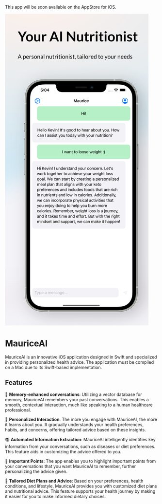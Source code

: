 This app will be soon available on the AppStore for iOS.

![App Screenshot](/screenshots/6.5/App%20Store%20graphics/Hotpot%202.png)

# MauriceAI

MauriceAI is an innovative iOS application designed in Swift and specialized in providing personalized health advice. The application must be compiled on a Mac due to its Swift-based implementation.

## Features

🧠 **Memory-enhanced conversations**: Utilizing a vector database for memory, MauriceAI remembers your past conversations. This enables a smooth, contextual interaction, much like speaking to a human healthcare professional.

👥 **Personalized Interaction**: The more you engage with MauriceAI, the more it learns about you. It gradually understands your health preferences, habits, and concerns, offering tailored advice based on these insights.

📚 **Automated Information Extraction**: MauriceAI intelligently identifies key information from your conversations, such as diseases or diet preferences. This feature aids in customizing the advice offered to you.

📍 **Important Points**: The app enables you to highlight important points from your conversations that you want MauriceAI to remember, further personalizing the advice given.

🍎 **Tailored Diet Plans and Advice**: Based on your preferences, health conditions, and lifestyle, MauriceAI provides you with customized diet plans and nutritional advice. This feature supports your health journey by making it easier for you to make informed dietary choices.
